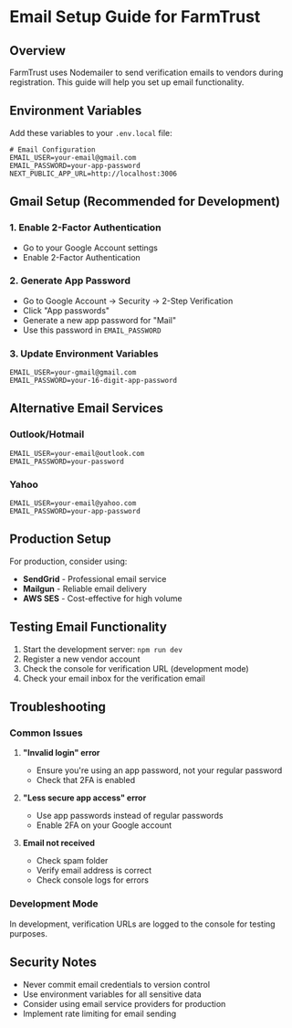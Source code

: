 # Email Setup Guide for FarmTrust

## Overview
FarmTrust uses Nodemailer to send verification emails to vendors during registration. This guide will help you set up email functionality.

## Environment Variables

Add these variables to your `.env.local` file:

```env
# Email Configuration
EMAIL_USER=your-email@gmail.com
EMAIL_PASSWORD=your-app-password
NEXT_PUBLIC_APP_URL=http://localhost:3006
```

## Gmail Setup (Recommended for Development)

### 1. Enable 2-Factor Authentication
- Go to your Google Account settings
- Enable 2-Factor Authentication

### 2. Generate App Password
- Go to Google Account → Security → 2-Step Verification
- Click "App passwords"
- Generate a new app password for "Mail"
- Use this password in `EMAIL_PASSWORD`

### 3. Update Environment Variables
```env
EMAIL_USER=your-gmail@gmail.com
EMAIL_PASSWORD=your-16-digit-app-password
```

## Alternative Email Services

### Outlook/Hotmail
```env
EMAIL_USER=your-email@outlook.com
EMAIL_PASSWORD=your-password
```

### Yahoo
```env
EMAIL_USER=your-email@yahoo.com
EMAIL_PASSWORD=your-app-password
```

## Production Setup

For production, consider using:
- **SendGrid** - Professional email service
- **Mailgun** - Reliable email delivery
- **AWS SES** - Cost-effective for high volume

## Testing Email Functionality

1. Start the development server: `npm run dev`
2. Register a new vendor account
3. Check the console for verification URL (development mode)
4. Check your email inbox for the verification email

## Troubleshooting

### Common Issues

1. **"Invalid login" error**
   - Ensure you're using an app password, not your regular password
   - Check that 2FA is enabled

2. **"Less secure app access" error**
   - Use app passwords instead of regular passwords
   - Enable 2FA on your Google account

3. **Email not received**
   - Check spam folder
   - Verify email address is correct
   - Check console logs for errors

### Development Mode
In development, verification URLs are logged to the console for testing purposes.

## Security Notes

- Never commit email credentials to version control
- Use environment variables for all sensitive data
- Consider using email service providers for production
- Implement rate limiting for email sending
